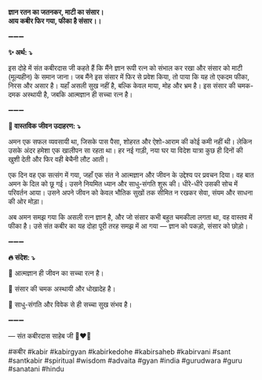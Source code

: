 **ज्ञान रतन का जतनकर, माटी का संसार।**\
**आय कबीर फिर गया, फीका है संसार।।**

➖➖➖

**✨ अर्थ: ⤵**

इस दोहे में संत कबीरदास जी कहते हैं कि मैंने ज्ञान रूपी रत्न को संभाल कर रखा और संसार को माटी (मूल्यहीन) के समान जाना। जब मैंने इस संसार में फिर से प्रवेश किया, तो पाया कि यह तो एकदम फीका, निरस और असार है। यहाँ असली सुख नहीं है, बल्कि केवल माया, मोह और भ्रम है। इस संसार की चमक-दमक अस्थायी है, जबकि आत्मज्ञान ही सच्चा रत्न है।

➖➖➖

**🌾 वास्तविक जीवन उदाहरण: ⤵**

अमन एक सफल व्यवसायी था, जिसके पास पैसा, शोहरत और ऐशो-आराम की कोई कमी नहीं थी। लेकिन उसके अंदर हमेशा एक खालीपन सा रहता था। हर नई गाड़ी, नया घर या विदेश यात्रा कुछ ही दिनों की खुशी देती और फिर वही बेचैनी लौट आती।

एक दिन वह एक सत्संग में गया, जहाँ एक संत ने आत्मज्ञान और जीवन के उद्देश्य पर प्रवचन दिया। वह बात अमन के दिल को छू गई। उसने नियमित ध्यान और साधु-संगति शुरू की। धीरे-धीरे उसकी सोच में परिवर्तन आया। उसने अपने जीवन को केवल भौतिक सुखों तक सीमित न रखकर सेवा, संयम और साधना की ओर मोड़ा।

अब अमन समझ गया कि असली रत्न ज्ञान है, और जो संसार कभी बहुत चमकीला लगता था, वह वास्तव में फीका है। उसे संत कबीर का यह दोहा पूरी तरह समझ में आ गया — ज्ञान को पकड़ो, संसार को छोड़ो।

➖➖➖

**🔥 संदेश: ⤵**

📌 आत्मज्ञान ही जीवन का सच्चा रत्न है।

📌 संसार की चमक अस्थायी और धोखादेह है।

📌 साधु-संगति और विवेक से ही सच्चा सुख संभव है।

➖➖➖

— संत कबीरदास साहेब जी 🙏❤️💯

#कबीर #kabir #kabirgyan #kabirkedohe #kabirsaheb #kabirvani #sant #santkabir #spiritual #wisdom #advaita #gyan #india #gurudwara #guru #sanatani #hindu
